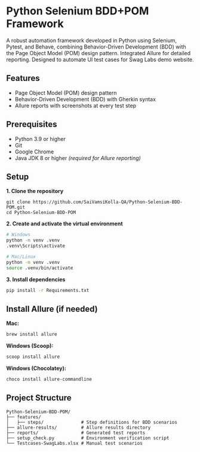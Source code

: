 # Python Selenium BDD+POM Framework

A robust automation framework developed in Python using Selenium, Pytest, and Behave, combining Behavior-Driven Development (BDD) with the Page Object Model (POM) design pattern. Integrated  Allure for detailed reporting. Designed to automate UI test cases for Swag Labs demo website.

## Features

* Page Object Model (POM) design pattern
* Behavior-Driven Development (BDD) with Gherkin syntax
* Allure reports with screenshots at every test step


## Prerequisites

* Python 3.9 or higher
* Git
* Google Chrome
* Java JDK 8 or higher *(required for Allure reporting)*

## Setup

**1. Clone the repository**

```
git clone https://github.com/SaiVamsiKolla-QA/Python-Selenium-BDD-POM.git
cd Python-Selenium-BDD-POM
```

**2. Create and activate the virtual environment**

```bash
# Windows
python -m venv .venv
.venv\Scripts\activate

# Mac/Linux
python -m venv .venv
source .venv/bin/activate
```

**3. Install dependencies**

```bash
pip install -r Requirements.txt
```

## Install Allure (if needed)

**Mac:**
```bash
brew install allure
```

**Windows (Scoop):**
```bash
scoop install allure
```

**Windows (Chocolatey):**
```bash
choco install allure-commandline
```

## Project Structure

```
Python-Selenium-BDD-POM/
├── features/              
│   ├── steps/              # Step definitions for BDD scenarios
├── allure-results/         # Allure results directory
├── reports/                # Generated test reports
├── setup_check.py          # Environment verification script
└── Testcases-SwagLabs.xlsx # Manual test scenarios
```







